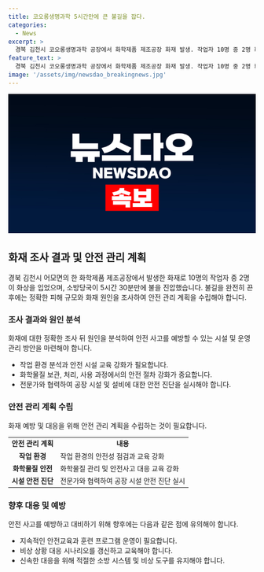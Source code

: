 ```yaml
---
title: 코오롱생명과학 5시간만에 큰 불길을 잡다.
categories:
  - News
excerpt: >
  경북 김천시 코오롱생명과학 공장에서 화학제품 제조공장 화재 발생. 작업자 10명 중 2명 화상입은 채 병원 치료 중. 소방당국 5시간 30분 만에 불길 진압. 창고 3개동과 생산동 2개동 피해. 규모와 화재 원인 조사 중. 회사는 최근 유상증자 200억 원, 주금 납입 앞두고 화재 발생. 초기 대응1단계 해제.
feature_text: >
  경북 김천시 코오롱생명과학 공장에서 화학제품 제조공장 화재 발생. 작업자 10명 중 2명 화상입은 채 병원 치료 중. 소방당국 5시간 30분 만에 불길 진압. 창고 3개동과 생산동 2개동 피해. 규모와 화재 원인 조사 중. 회사는 최근 유상증자 200억 원, 주금 납입 앞두고 화재 발생. 초기 대응1단계 해제.
image: '/assets/img/newsdao_breakingnews.jpg'
---
```


<p><img src="/assets/img/newsdao_breakingnews.jpg" alt="koreaapp 속보" /></p>

<h2 data-ke-size="size26">화재 조사 결과 및 안전 관리 계획</h2>

<p data-ke-size="size16">경북 김천시 어모면의 한 화학제품 제조공장에서 발생한 화재로 10명의 작업자 중 2명이 화상을 입었으며, 소방당국이 5시간 30분만에 불을 진압했습니다. 불길을 완전히 끈 후에는 정확한 피해 규모와 화재 원인을 조사하여 안전 관리 계획을 수립해야 합니다.</p>

<h3>조사 결과와 원인 분석</h3>

<p data-ke-size="size16">화재에 대한 정확한 조사 뒤 원인을 분석하여 안전 사고를 예방할 수 있는 시설 및 운영 관리 방안을 마련해야 합니다. </p>

<ul>
    <li>작업 환경 분석과 안전 시설 교육 강화가 필요합니다.</li>
    <li>화학물질 보관, 처리, 사용 과정에서의 안전 절차 강화가 중요합니다.</li>
    <li>전문가와 협력하여 공장 시설 및 설비에 대한 안전 진단을 실시해야 합니다.</li>
</ul>

<h3>안전 관리 계획 수립</h3>

<p data-ke-size="size16">화재 예방 및 대응을 위해 안전 관리 계획을 수립하는 것이 필요합니다. </p>

<table>
    <tr>
        <td style="text-align: center; height: 17px;"><b>안전 관리 계획</b></td>
        <td style="text-align: center; height: 17px;"><b>내용</b></td>
    </tr>
    <tr>
        <td style="text-align: center; height: 17px;"><b>작업 환경</b></td>
        <td>작업 환경의 안전성 점검과 교육 강화</td>
    </tr>
    <tr>
        <td style="text-align: center; height: 17px;"><b>화학물질 안전</b></td>
        <td>화학물질 관리 및 안전사고 대응 교육 강화</td>
    </tr>
    <tr>
        <td style="text-align: center; height: 17px;"><b>시설 안전 진단</b></td>
        <td>전문가와 협력하여 공장 시설 안전 진단 실시</td>
    </tr>
</table>

<h3>향후 대응 및 예방</h3>

<p data-ke-size="size16">안전 사고를 예방하고 대비하기 위해 향후에는 다음과 같은 점에 유의해야 합니다.</p>

<ul>
    <li>지속적인 안전교육과 훈련 프로그램 운영이 필요합니다.</li>
    <li>비상 상황 대응 시나리오를 갱신하고 교육해야 합니다.</li>
    <li>신속한 대응을 위해 적절한 소방 시스템 및 비상 도구를 유지해야 합니다.</li>
</ul>

<p data-ke-size="size16">&nbsp;</p>

